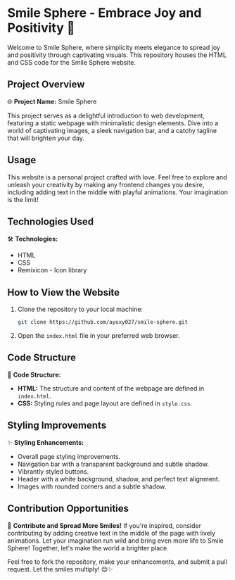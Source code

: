 # Smile Sphere - Embrace Joy and Positivity 🌈

Welcome to Smile Sphere, where simplicity meets elegance to spread joy and positivity through captivating visuals. This repository houses the HTML and CSS code for the Smile Sphere website.

## Project Overview

🌐 **Project Name:** Smile Sphere

This project serves as a delightful introduction to web development, featuring a static webpage with minimalistic design elements. Dive into a world of captivating images, a sleek navigation bar, and a catchy tagline that will brighten your day.

## Usage

This website is a personal project crafted with love. Feel free to explore and unleash your creativity by making any frontend changes you desire, including adding text in the middle with playful animations. Your imagination is the limit!

## Technologies Used

🛠 **Technologies:**
- HTML
- CSS
- Remixicon - Icon library

## How to View the Website

1. Clone the repository to your local machine:

   ```bash
   git clone https://github.com/ayuxy027/smile-sphere.git
   ```

2. Open the `index.html` file in your preferred web browser.

## Code Structure

📄 **Code Structure:**
- **HTML:** The structure and content of the webpage are defined in `index.html`.
- **CSS:** Styling rules and page layout are defined in `style.css`.

## Styling Improvements

✨ **Styling Enhancements:**
- Overall page styling improvements.
- Navigation bar with a transparent background and subtle shadow.
- Vibrantly styled buttons.
- Header with a white background, shadow, and perfect text alignment.
- Images with rounded corners and a subtle shadow.

## Contribution Opportunities

🚀 **Contribute and Spread More Smiles!**
If you're inspired, consider contributing by adding creative text in the middle of the page with lively animations. Let your imagination run wild and bring even more life to Smile Sphere! Together, let's make the world a brighter place.

Feel free to fork the repository, make your enhancements, and submit a pull request. Let the smiles multiply! 😊✨